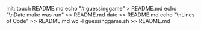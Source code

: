 init:
	touch README.md
	echo "# guessinggame" > README.md
	echo "\nDate make was run" >> README.md
	date >> README.md
	echo "\nLines of Code" >> README.md
	wc -l guessinggame.sh >> README.md